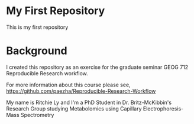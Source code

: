 # My First Repository
This is my first repository

# Background

I created this repository as an exercise for the graduate seminar GEOG 712 Reproducible Research workflow.

For more information about this course please see, https://github.com/paezha/Reproducible-Research-Workflow

My name is Ritchie Ly and I'm a PhD Student in Dr. Britz-McKibbin's Research Group studying Metabolomics using Capillary Electrophoresis-Mass Spectrometry